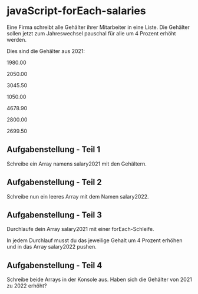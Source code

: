 # javaScript-forEach-salaries

Eine Firma schreibt alle Gehälter ihrer Mitarbeiter in eine Liste. Die Gehälter sollen jetzt zum Jahreswechsel pauschal für alle um 4 Prozent erhöht werden.

Dies sind die Gehälter aus 2021:

1980.00

2050.00

3045.50

1050.00

4678.90

2800.00

2699.50

## Aufgabenstellung - Teil 1
Schreibe ein Array namens salary2021 mit den Gehältern.

## Aufgabenstellung - Teil 2
Schreibe nun ein leeres Array mit dem Namen salary2022.

## Aufgabenstellung - Teil 3
Durchlaufe dein Array salary2021 mit einer forEach-Schleife.

In jedem Durchlauf musst du das jeweilige Gehalt um 4 Prozent erhöhen und in das Array salary2022 pushen.

## Aufgabenstellung - Teil 4
Schreibe beide Arrays in der Konsole aus. Haben sich die Gehälter von 2021 zu 2022 erhöht?
